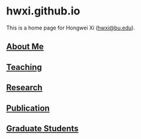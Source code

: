 # hwxi.github.io

This is a home page for Hongwei Xi (hwxi@bu.edu).

## [About Me](./ABOUTME/.)
## [Teaching](./TEACHING/.)
## [Research](./RESEARCH/.)
## [Publication](./PUBLICATION/.)
## [Graduate Students](./GRADUATE-STUDENTS/.)

